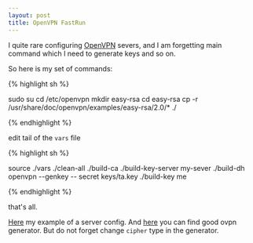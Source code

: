 ```yaml
---
layout: post
title: OpenVPN FastRun
---
```


I quite rare configuring [OpenVPN](https://openvpn.net/index.php/open-source/downloads.html) severs, and I am
forgetting main command which I need to generate keys and so on.

So here is my set of commands:

{% highlight sh %}

sudo su
cd /etc/openvpn
mkdir easy-rsa
cd easy-rsa
cp -r /usr/share/doc/openvpn/examples/easy-rsa/2.0/* ./

{% endhighlight %}

edit tail of the `vars` file

{% highlight sh %}

source ./vars
./clean-all
./build-ca
./build-key-server my-sever
./build-dh
openvpn --genkey -- secret keys/ta.key
./build-key me

{% endhighlight %}

that's all.

[Here](https://github.com/freekode/config/blob/master/openvpn/server.conf) my example of a server config. And
[here](https://gist.github.com/trovao/18e428b5a758df24455b) you can find good ovpn generator. But do not forget
change `cipher` type in the generator.
